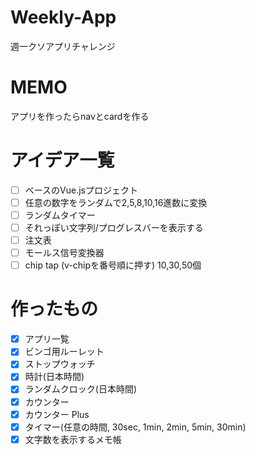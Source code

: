 # Weekly-App
週一クソアプリチャレンジ

# MEMO
アプリを作ったらnavとcardを作る

# アイデア一覧
- [ ] ベースのVue.jsプロジェクト
- [ ] 任意の数字をランダムで2,5,8,10,16進数に変換
- [ ] ランダムタイマー
- [ ] それっぽい文字列/プログレスバーを表示する
- [ ] 注文表
- [ ] モールス信号変換器
- [ ] chip tap (v-chipを番号順に押す) 10,30,50個

# 作ったもの
- [x] アプリ一覧
- [x] ビンゴ用ルーレット
- [x] ストップウォッチ
- [x] 時計(日本時間)
- [x] ランダムクロック(日本時間)
- [x] カウンター
- [x] カウンター Plus
- [x] タイマー(任意の時間, 30sec, 1min, 2min, 5min, 30min)
- [x] 文字数を表示するメモ帳
